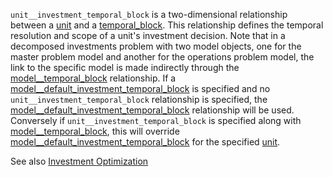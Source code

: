 `unit__investment_temporal_block` is a two-dimensional relationship between a [unit](@ref) and a [temporal_block](@ref). This relationship defines the temporal resolution and scope of a unit's investment decision. Note that in a decomposed investments problem with two model objects, one for the master problem model and another for the operations problem model, the link to the specific model is made indirectly through the [model__temporal_block](@ref) relationship. If a [model\_\_default\_investment\_temporal_block](@ref) is specified and no `unit__investment_temporal_block` relationship is specified, the [model\_\_default\_investment\_temporal\_block](@ref) relationship will be used. Conversely if `unit__investment_temporal_block` is specified along with [model\_\_temporal\_block](@ref), this will override [model\_\_default\_investment\_temporal\_block](@ref) for the specified [unit](@ref).

See also [Investment Optimization](@ref)

